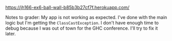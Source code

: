 https://jh166-ex6-ball-wall-b85b3b27cf7f.herokuapp.com/  

Notes to grader: My app is not working as expected. I've done with the main logic but I'm getting the `ClassCastException`. 
I don't have enough time to debug because I was out of town for the GHC conference. I'll try to fix it later.